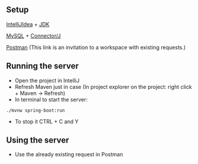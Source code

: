 ## Setup

[IntelliJIdea](https://www.jetbrains.com/idea/) +
[JDK](https://bell-sw.com/pages/downloads/#jdk-17-lts)

[MySQL](https://dev.mysql.com/downloads/installer/) + [Connector/J](https://dev.mysql.com/downloads/connector/j/)

[Postman](https://app.getpostman.com/join-team?invite_code=2ccff53d8713902cc1607fbb76340f36&target_code=9befbdfa5759f3eef3ad212ad3d995b1) (This link is an invitation to a workspace with existing requests.)

## Running the server
- Open the project in IntelliJ
- Refresh Maven just in case (In project explorer on the project: right click + Maven -> Refresh)
- In terminal to start the server:
```
./mvnw spring-boot:run
```
- To stop it CTRL + C and Y

## Using the server
- Use the already existing request in Postman